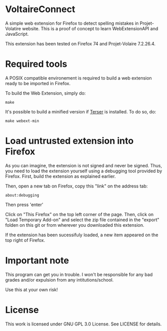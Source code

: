 # VoltaireConnect
A simple web extension for Firefox to detect spelling mistakes in 
Projet-Volatire website. This is a proof of concept to learn WebExtensionAPI and
JavaScript. 

This extension has been tested on Firefox 74 and Projet-Volaire 7.2.26.4.

# Required tools

A POSIX compatible environement is required to build a web extension ready to
be imported in Firefox.

To build the Web Extension, simply do:

`make`

It's possible to build a minified version if [Terser]() is installed.
To do so, do:

`make webext-min`

# Load untrusted extension into Firefox

As you can imagine, the extension is not signed and never be signed. Thus, you 
need to load the extension yourself using a debugging tool provided by Firefox. 
First, build the extension as explained earlier.

Then, open a new tab on Firefox, copy this "link" on the address tab:

`about:debugging`

Then press 'enter'

Click on "This Firefox" on the top left corner of the page.
Then, click on "Load Temporary Add-on" and select the zip file contained in the
"export" folden on this git or from wherever you downloaded this extension.

If the extension has been sucessifuly loaded, a new item appeared on the top
right of Firefox.

# Important note

This program can get you in trouble. I won't be responsible for any bad grades 
and/or expulsion from any intitutions/school.

Use this at your own risk! 

# License

This work is licensed under GNU GPL 3.0 License. See LICENSE for details.
